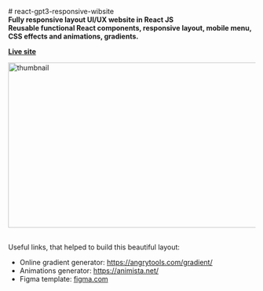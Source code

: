 <p># react-gpt3-responsive-wibsite<br>
	<b>Fully responsive layout UI/UX website in React JS<br>
	Reusable functional React components, responsive layout, mobile menu, CSS effects and animations, gradients.</b></p>

<p><a href="https://orlovskyden.github.io/react-gpt3-responsive-wibsite/" target="_blank"><b>Live site</b></a></p>

<p><a href="https://orlovskyden.github.io/react-gpt3-responsive-wibsite/"><img alt="thumbnail" src="https://camo.githubusercontent.com/fb037e90eb92f3f53e79f2f0fdada922a8e6f3664140710f0c3691a808b675b6/68747470733a2f2f692e6962622e636f2f5452354c57397a2f696d6167652e706e67" style="height:337px; width:640px"></a></p>

<p><br>
	Useful links, that helped to build this beautiful layout:</p>

<ul>
	<li>Online gradient generator: <a href="https://angrytools.com/gradient/" target="_blank">https://angrytools.com/gradient/</a></li>
	<li>Animations generator:&nbsp;<a href="https://animista.net/play/basic/scale-up/scale-up-center" target="_blank">https://animista.net/</a></li>
	<li>Figma template: <a href="https://www.figma.com/file/lz9lLpFHMxHm2odnwM3R0z/gpt3" target="_blank">figma.com</a></li>
</ul>

<p>&nbsp;</p>
